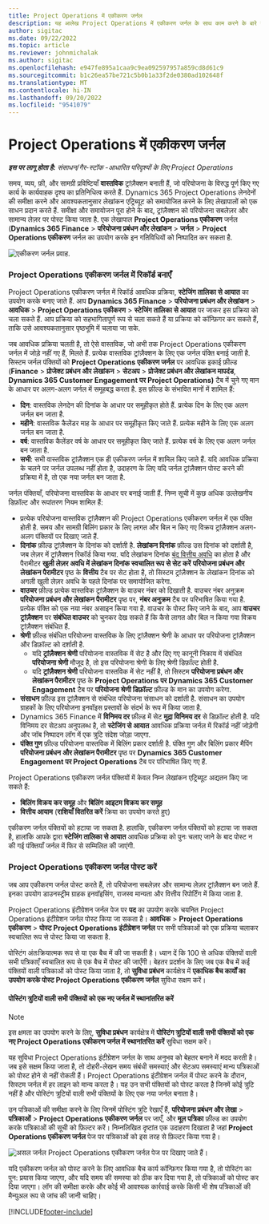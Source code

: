 ```yaml
---
title: Project Operations में एकीकरण जर्नल
description: यह आलेख Project Operations में एकीकरण जर्नल के साथ काम करने के बारे में जानकारी प्रदान करता है.
author: sigitac
ms.date: 09/22/2022
ms.topic: article
ms.reviewer: johnmichalak
ms.author: sigitac
ms.openlocfilehash: e947fe895a1caa9c9ea092597957a859cd8d61c9
ms.sourcegitcommit: b1c26ea57be721c5b0b1a33f2de0380ad102648f
ms.translationtype: MT
ms.contentlocale: hi-IN
ms.lasthandoff: 09/20/2022
ms.locfileid: "9541079"
---
```

# <a name="integration-journal-in-project-operations"></a>Project Operations में एकीकरण जर्नल

_**इस पर लागू होता है:** संसाधन/गैर-स्टॉक -आधारित परिदृश्यों के लिए Project Operations_

समय, व्यय, फ़ी, और सामग्री प्रविष्टियाँ **वास्तविक** ट्रांज़ैक्शन बनाती हैं, जो परियोजना के विरुद्ध पूर्ण किए गए कार्य के कार्यवाहक दृश्य का प्रतिनिधित्व करते हैं. Dynamics 365 Project Operations लेनदेनों की समीक्षा करने और आवश्यकतानुसार लेखांकन एट्रिब्यूट को समायोजित करने के लिए लेखापालों को एक साधन प्रदान करते हैं. समीक्षा और समायोजन पूरा होने के बाद, ट्रांज़ैक्शन को परियोजना सबलेज़र और सामान्य लेज़र पर पोस्ट किया जाता है. एक लेखापाल **Project Operations एकीकरण** जर्नल (**Dynamics 365 Finance** > **परियोजना प्रबंधन और लेखांकन** > **जर्नल** > **Project Operations एकीकरण** जर्नल का उपयोग करके इन गतिविधियों को निष्पादित कर सकता है.

![एकीकरण जर्नल प्रवाह.](./media/IntegrationJournal.png)

### <a name="create-records-in-the-project-operations-integration-journal"></a>Project Operations एकीकरण जर्नल में रिकॉर्ड बनाएँ

Project Operations एकीकरण जर्नल में रिकॉर्ड आवधिक प्रक्रिया, **स्टेजिंग तालिका से आयात** का उपयोग करके बनाए जाते हैं. आप **Dynamics 365 Finance** > **परियोजना प्रबंधन और लेखांकन** > **आवधिक** > **Project Operations एकीकरण** > **स्टेजिंग तालिका से आयात** पर जाकर इस प्रक्रिया को चला सकते हैं. आप प्रक्रिया को सहभागितापूर्ण रूप से चला सकते हैं या प्रक्रिया को कॉन्फ़िगर कर सकते हैं, ताकि उसे आवश्यकतानुसार पृष्ठभूमि में चलाया जा सके.

जब आवधिक प्रक्रिया चलती है, तो ऐसे वास्तविक, जो अभी तक Project Operations एकीकरण जर्नल में जोड़े नहीं गए हैं, मिलते हैं. प्रत्येक वास्तविक ट्रांज़ैक्शन के लिए एक जर्नल पंक्ति बनाई जाती है.
सिस्टम जर्नल पंक्तियों को **Project Operations एकीकरण जर्नल** पर आवधिक इकाई फ़ील्ड (**Finance** > **प्रोजेक्ट प्रबंधन और लेखांकन** > **सेटअप** > **प्रोजेक्ट प्रबंधन और लेखांकन मापदंड**, **Dynamics 365 Customer Engagement पर Project Operations)** टैब में चुने गए मान के आधार पर अलग-अलग जर्नल में समूहबद्ध करता है. इस फ़ील्ड के संभावित मानों में शामिल हैं:

  - **दिन**: वास्तविक लेनदेन की दिनांक के आधार पर समूहीकृत होते हैं. प्रत्येक दिन के लिए एक अलग जर्नल बन जाता है.
  - **महीने**: वास्तविक कैलेंडर माह के आधार पर समूहीकृत किए जाते हैं. प्रत्येक महीने के लिए एक अलग जर्नल बन जाता है.
  - **वर्ष**: वास्तविक कैलेंडर वर्ष के आधार पर समूहीकृत किए जाते हैं. प्रत्येक वर्ष के लिए एक अलग जर्नल बन जाता है.
  - **सभी**: सभी वास्तविक ट्रांज़ैक्शन एक ही एकीकरण जर्नल में शामिल किए जाते हैं. यदि आवधिक प्रक्रिया के चलने पर जर्नल उपलब्ध नहीं होता है, उदाहरण के लिए यदि जर्नल ट्रांज़ैक्शन पोस्ट करने की प्रक्रिया में है, तो एक नया जर्नल बन जाता है.

जर्नल पंक्तियाँ, परियोजना वास्तविक के आधार पर बनाई जाती हैं. निम्न सूची में कुछ अधिक उल्लेखनीय डिफ़ॉल्ट और रूपांतरण नियम शामिल हैं:

  - प्रत्येक परियोजना वास्तविक ट्रांज़ैक्शन की Project Operations एकीकरण जर्नल में एक पंक्ति होती है. समय और सामग्री बिलिंग प्रकार के लिए लागत और बिल न किए गए विक्रय ट्रांज़ैक्शन अलग-अलग पंक्तियों पर दिखाए जाते हैं.
  - **दिनांक** फ़ील्ड ट्रांज़ैक्शन के दिनांक को दर्शाती है. **लेखांकन दिनांक** फ़ील्ड उस दिनांक को दर्शाती है, जब लेज़र में ट्रांज़ैक्शन रिकॉर्ड किया गया. यदि लेखांकन दिनांक [बंद वित्तीय अवधि](/dynamics365/finance/general-ledger/close-general-ledger-at-period-end) का होता है और पैरामीटर **खुली लेज़र अवधि में लेखांकन दिनांक स्वचालित रूप से सेट करें** **परियोजना प्रबंधन और लेखांकन पैरामीटर** पृष्ठ के **वित्तीय** टैब पर सेट होता है, तो सिस्टम ट्रांज़ैक्शन के लेखांकन दिनांक को अगली खुली लेज़र अवधि के पहले दिनांक पर समायोजित करेगा.
  - **वाउचर** फ़ील्ड प्रत्येक वास्तविक ट्रांज़ैक्शन के वाउचर नंबर को दिखाती है. वाउचर नंबर अनुक्रम **परियोजना प्रबंधन और लेखांकन पैरामीटर** पृष्ठ पर, **नंबर अनुक्रम** टैब पर परिभाषित किया गया है. प्रत्येक पंक्ति को एक नया नंबर असाइन किया गया है. वाउचर के पोस्ट किए जाने के बाद, आप **वाउचर ट्रांज़ैक्शन** पर **संबंधित वाउचर** को चुनकर देख सकते हैं कि कैसे लागत और बिल न किया गया विक्रय ट्रांज़ैक्शन संबंधित हैं.
  - **श्रेणी** फ़ील्ड संबंधित परियोजना वास्तविक के लिए ट्रांज़ैक्शन श्रेणी के आधार पर परियोजना ट्रांज़ैक्शन और डिफ़ॉल्ट को दर्शाती है.
    - यदि **ट्रांज़ैक्शन श्रेणी** परियोजना वास्तविक में सेट है और दिए गए कानूनी निकाय में संबंधित **परियोजना श्रेणी** मौजूद है, तो इस परियोजना श्रेणी के लिए श्रेणी डिफ़ॉल्ट होती है.
    - यदि **ट्रांज़ैक्शन श्रेणी** परियोजना वास्तविक में सेट नहीं है, तो सिस्टम **परियोजना प्रबंधन और लेखांकन पैरामीटर** पृष्ठ के **Project Operations पर Dynamics 365 Customer Engagement** टैब पर **परियोजना श्रेणी डिफ़ॉल्ट** फ़ील्ड के मान का उपयोग करेगा.
  - **संसाधन** फ़ील्ड इस ट्रांज़ैक्शन से संबंधित परियोजना संसाधन को दर्शाती है. संसाधन का उपयोग ग्राहकों के लिए परियोजना इनवॉइस प्रस्तावों के संदर्भ के रूप में किया जाता है.
  - Dynamics 365 Finance में **विनिमय दर** फ़ील्ड में सेट **मुद्रा विनिमय दर** से डिफ़ॉल्ट होती है. यदि विनिमय दर सेटअप अनुपलब्ध है, तो **स्टेजिंग से आयात** आवधिक प्रक्रिया जर्नल में रिकॉर्ड नहीं जोड़ेगी और जॉब निष्पादन लॉग में एक त्रुटि संदेश जोड़ा जाएगा.
  - **पंक्ति गुण** फ़ील्ड परियोजना वास्तविक में बिलिंग प्रकार दर्शाती है. पंक्ति गुण और बिलिंग प्रकार मैपिंग **परियोजना प्रबंधन और लेखांकन पैरामीटर** पृष्ठ पर **Dynamics 365 Customer Engagement पर Project Operations** टैब पर परिभाषित किए गए हैं.

Project Operations एकीकरण जर्नल पंक्तियों में केवल निम्न लेखांकन एट्रिब्यूट अद्यतन किए जा सकते हैं:

- **बिलिंग विक्रय कर समूह** और **बिलिंग आइटम विक्रय कर समूह**
- **वित्तीय आयाम** (**राशियाँ वितरित करें** क्रिया का उपयोग करते हुए)

एकीकरण जर्नल पंक्तियों को हटाया जा सकता है. हालांकि, एकीकरण जर्नल पंक्तियों को हटाया जा सकता है, हालांकि आपके द्वारा **स्टेजिंग तालिका से आयात** आवधिक प्रक्रिया को पुनः चलाए जाने के बाद पोस्ट न की गई पंक्तियाँ जर्नल में फिर से सम्मिलित की जाएंगी.

### <a name="post-the-project-operations-integration-journal"></a>Project Operations एकीकरण जर्नल पोस्ट करें

जब आप एकीकरण जर्नल पोस्ट करते हैं, तो परियोजना सबलेज़र और सामान्य लेज़र ट्रांज़ैक्शन बन जाते हैं. इनका उपयोग डाउनस्ट्रीम ग्राहक इनवॉइसिंग, राजस्व मान्यता और वित्तीय रिपोर्टिंग में किया जाता है.

Project Operations इंटीग्रेशन जर्नल पेज पर **पद** का उपयोग करके चयनित Project Operations इंटीग्रेशन जर्नल पोस्ट किया जा सकता है। **आवधिक** > **Project Operations एकीकरण** > **पोस्ट Project Operations इंटीग्रेशन जर्नल** पर सभी पत्रिकाओं को एक प्रक्रिया चलाकर स्वचालित रूप से पोस्ट किया जा सकता है.

पोस्टिंग अंतःक्रियात्मक रूप से या एक बैच में की जा सकती है। ध्यान दें कि 100 से अधिक पंक्तियों वाली सभी पत्रिकाएँ स्वचालित रूप से एक बैच में पोस्ट की जाएँगी। बेहतर प्रदर्शन के लिए जब एक बैच में कई पंक्तियों वाली पत्रिकाओं को पोस्ट किया जाता है, तो **सुविधा प्रबंधन** कार्यक्षेत्र में **एकाधिक बैच कार्यों का उपयोग करके पोस्ट Project Operations एकीकरण जर्नल** सुविधा सक्षम करें। 

#### <a name="transfer-all-lines-that-have-posting-errors-to-a-new-journal"></a>पोस्टिंग त्रुटियों वाली सभी पंक्तियों को एक नए जर्नल में स्थानांतरित करें

> [!NOTE]
> इस क्षमता का उपयोग करने के लिए, **सुविधा प्रबंधन** कार्यक्षेत्र में **पोस्टिंग त्रुटियों वाली सभी पंक्तियों को एक नए Project Operations एकीकरण जर्नल में स्थानांतरित करें** सुविधा सक्षम करें।

यह सुविधा Project Operations इंटीग्रेशन जर्नल के साथ अनुभव को बेहतर बनाने में मदद करती है। जब इसे सक्षम किया जाता है, तो दोहरी-लेखन समय संबंधी समस्याएं और सेटअप समस्याएं मान्य पत्रिकाओं को पोस्ट होने से नहीं रोकती हैं। Project Operations इंटीग्रेशन जर्नल में पोस्ट करने के दौरान, सिस्टम जर्नल में हर लाइन को मान्य करता है। यह उन सभी पंक्तियों को पोस्ट करता है जिनमें कोई त्रुटि नहीं है और पोस्टिंग त्रुटियों वाली सभी पंक्तियों के लिए एक नया जर्नल बनाता है।

उन पत्रिकाओं की समीक्षा करने के लिए जिनमें पोस्टिंग त्रुटि रेखाएँ हैं, **परियोजना प्रबंधन और लेखा** \> **पत्रिकाओं** \> **Project Operations एकीकरण जर्नल** पर जाएँ, और **मूल पत्रिका** फ़ील्ड का उपयोग करके पत्रिकाओं की सूची को फ़िल्टर करें। निम्नलिखित दृष्टांत एक उदाहरण दिखाता है जहां **Project Operations एकीकरण जर्नल** पेज पर पत्रिकाओं को इस तरह से फ़िल्टर किया गया है।

![असल जर्नल Project Operations एकीकरण जर्नल पेज पर दिखाए जाते हैं।](./media/transferLines-originalJournal.png)

यदि एकीकरण जर्नल को पोस्ट करने के लिए आवधिक बैच कार्य कॉन्फ़िगर किया गया है, तो पोस्टिंग का पुन: प्रयास किया जाएगा, और यदि समय की समस्या को ठीक कर दिया गया है, तो पत्रिकाओं को पोस्ट कर दिया जाएगा। लॉग की समीक्षा करके और कोई भी आवश्यक कार्रवाई करके किसी भी शेष पत्रिकाओं की मैन्युअल रूप से जांच की जानी चाहिए।

[!INCLUDE[footer-include](../includes/footer-banner.md)]
